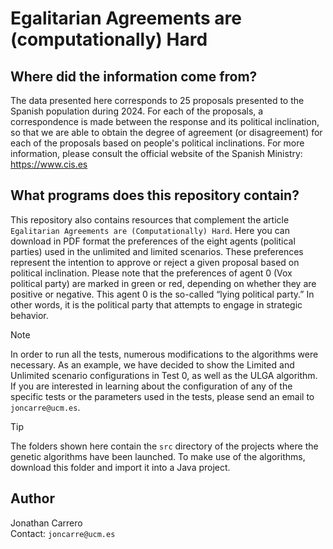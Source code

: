 # Egalitarian Agreements are (computationally) Hard

## Where did the information come from?

The data presented here corresponds to 25 proposals presented to the Spanish population during 2024. For each of the proposals, a correspondence is made between the response and its political inclination, so that we are able to obtain the degree of agreement (or disagreement) for each of the proposals based on people's political inclinations. For more information, please consult the official website of the Spanish Ministry: https://www.cis.es

## What programs does this repository contain?

This repository also contains resources that complement the article `Egalitarian Agreements are (Computationally) Hard`. Here you can download in PDF format the preferences of the eight agents (political parties) used in the unlimited and limited scenarios. These preferences represent the intention to approve or reject a given proposal based on political inclination. Please note that the preferences of agent 0 (Vox political party) are marked in green or red, depending on whether they are positive or negative. This agent 0 is the so-called “lying political party.” In other words, it is the political party that attempts to engage in strategic behavior.

> [!NOTE]
> In order to run all the tests, numerous modifications to the algorithms were necessary. As an example, we have decided to show the Limited and Unlimited scenario configurations in Test 0, as well as the ULGA algorithm. If you are interested in learning about the configuration of any of the specific tests or the parameters used in the tests, please send an email to `joncarre@ucm.es`.


> [!TIP]
> The folders shown here contain the `src` directory of the projects where the genetic algorithms have been launched. To make use of the algorithms, download this folder and import it into a Java project.

## Author

Jonathan Carrero  
Contact: `joncarre@ucm.es`
